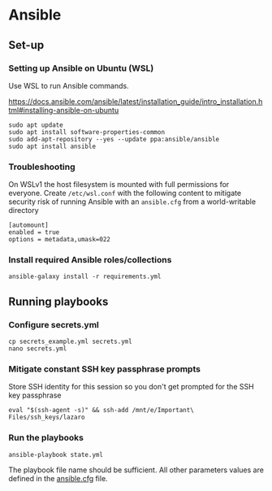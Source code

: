 # Ansible

## Set-up

### Setting up Ansible on Ubuntu (WSL)

Use WSL to run Ansible commands.

https://docs.ansible.com/ansible/latest/installation_guide/intro_installation.html#installing-ansible-on-ubuntu

```
sudo apt update
sudo apt install software-properties-common
sudo add-apt-repository --yes --update ppa:ansible/ansible
sudo apt install ansible
```

### Troubleshooting
On WSLv1 the host filesystem is mounted with full permissions for everyone.
Create `/etc/wsl.conf` with the following content to mitigate security risk of running Ansible with an `ansible.cfg` from a world-writable directory

```
[automount]
enabled = true
options = metadata,umask=022
```

### Install required Ansible roles/collections

```
ansible-galaxy install -r requirements.yml
```

## Running playbooks

### Configure secrets.yml

```
cp secrets_example.yml secrets.yml
nano secrets.yml
```

### Mitigate constant SSH key passphrase prompts

Store SSH identity for this session so you don't get prompted for the SSH key passphrase

```
eval "$(ssh-agent -s)" && ssh-add /mnt/e/Important\ Files/ssh_keys/lazaro
```

### Run the playbooks

```
ansible-playbook state.yml
```

The playbook file name should be sufficient. All other parameters values are defined in the [ansible.cfg](ansible.cfg) file.
